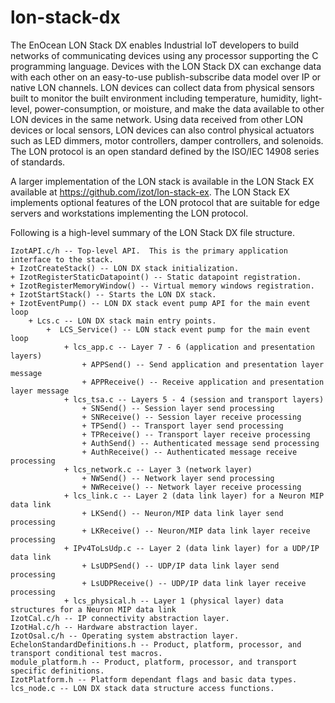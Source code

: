# lon-stack-dx
The EnOcean LON Stack DX enables Industrial IoT developers to build networks of communicating devices using any processor supporting the C programming language. Devices with the LON Stack DX can exchange data with each other on an easy-to-use publish-subscribe data model over IP or native LON channels. LON devices can collect data from physical sensors built to monitor the built environment including temperature, humidity, light-level, power-consumption, or moisture, and make the data available to other LON devices in the same network. Using data received from other LON devices or local sensors, LON devices can also control physical actuators such as LED dimmers, motor controllers, damper controllers, and solenoids. The LON protocol is an open standard defined by the ISO/IEC 14908 series of standards.

A larger implementation of the LON stack is available in the LON Stack EX available at https://github.com/izot/lon-stack-ex.  The LON Stack EX implements optional features of the LON protocol that are suitable for edge servers and workstations implementing the LON protocol.  

Following is a high-level summary of the LON Stack DX file structure.

    IzotAPI.c/h -- Top-level API.  This is the primary application interface to the stack.
    + IzotCreateStack() -- LON DX stack initialization.
    + IzotRegisterStaticDatapoint() -- Static datapoint registration.
    + IzotRegisterMemoryWindow() -- Virtual memory windows registration.
    + IzotStartStack() -- Starts the LON DX stack.
    + IzotEventPump() -- LON DX stack event pump API for the main event loop
        + Lcs.c -- LON DX stack main entry points. 
            +  LCS_Service() -- LON stack event pump for the main event loop
                + lcs_app.c -- Layer 7 - 6 (application and presentation layers)
                    + APPSend() -- Send application and presentation layer message
                    + APPReceive() -- Receive application and presentation layer message
                + lcs_tsa.c -- Layers 5 - 4 (session and transport layers)
                    + SNSend() -- Session layer send processing
                    + SNReceive() -- Session layer receive processing
                    + TPSend() -- Transport layer send processing
                    + TPReceive() -- Transport layer receive processing
                    + AuthSend() -- Authenticated message send processing
                    + AuthReceive() -- Authenticated message receive processing
                + lcs_network.c -- Layer 3 (network layer)
                    + NWSend() -- Network layer send processing
                    + NWReceive() -- Network layer receive processing
                + lcs_link.c -- Layer 2 (data link layer) for a Neuron MIP data link
                    + LKSend() -- Neuron/MIP data link layer send processing 
                    + LKReceive() -- Neuron/MIP data link layer receive processing
                + IPv4ToLsUdp.c -- Layer 2 (data link layer) for a UDP/IP data link
                    + LsUDPSend() -- UDP/IP data link layer send processing 
                    + LsUDPReceive() -- UDP/IP data link layer receive processing
                + lcs_physical.h -- Layer 1 (physical layer) data structures for a Neuron MIP data link
    IzotCal.c/h -- IP connectivity abstraction layer.
    IzotHal.c/h -- Hardware abstraction layer.
    IzotOsal.c/h -- Operating system abstraction layer.
    EchelonStandardDefinitions.h -- Product, platform, processor, and transport conditional test macros.
    module_platform.h -- Product, platform, processor, and transport specific definitions.
    IzotPlatform.h -- Platform dependant flags and basic data types.
    lcs_node.c -- LON DX stack data structure access functions.
	